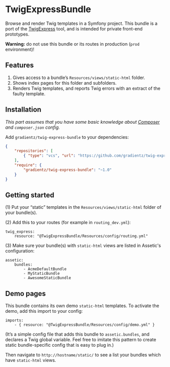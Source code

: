 # TwigExpressBundle

Browse and render Twig templates in a Symfony project. This bundle is a port of the [TwigExpress](https://github.com/gradientz/twig-express) tool, and is intended for private front-end prototypes.

**Warning:** do not use this bundle or its routes in production (`prod` environment)!

## Features

1.  Gives access to a bundle’s `Resources/views/static-html` folder.
2.  Shows index pages for this folder and subfolders.
3.  Renders Twig templates, and reports Twig errors with an extract of the faulty template.

## Installation

*This part assumes that you have some basic knowledge about [Composer](https://getcomposer.org/) and `composer.json` config.*

Add `gradientz/twig-express-bundle` to your dependencies:

```json
{
	"repositories": [
        { "type": "vcs", "url": "https://github.com/gradientz/twig-express-bundle" }
    ],
    "require": {
        "gradientz/twig-express-bundle": "~1.0"
    }
}
```






## Getting started

(1) Put your “static” templates in the `Resources/views/static-html` folder of your bundle(s).

(2) Add this to your routes (for example in `routing_dev.yml`):

```
twig_express:
    resource: "@TwigExpressBundle/Resources/config/routing.yml"
```

(3) Make sure your bundle(s) with `static-html` views are listed in Assetic's configuration:

```
assetic:
    bundles:
        - AcmeDefaultBundle
        - MyStaticBundle
        - AwesomeStaticBundle
```

## Demo pages

This bundle contains its own demo `static-html` templates. To activate the demo, add this import to your config:

```
imports:
    - { resource: "@TwigExpressBundle/Resources/config/demo.yml" }
```

(It’s a simple config file that adds this bundle to `assetic.bundles`, and declares a Twig global variable. Feel free to imitate this pattern to create static bundle-specific config that is easy to plug in.)

Then navigate to `http://hostname/static/` to see a list your bundles which have `static-html` views.
